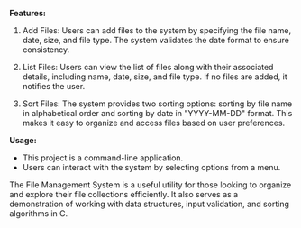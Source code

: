 **Features:**

1. Add Files: Users can add files to the system by specifying the file name, date, size, and file type. The system validates the date format to ensure consistency.

2. List Files: Users can view the list of files along with their associated details, including name, date, size, and file type. If no files are added, it notifies the user.

3. Sort Files: The system provides two sorting options: sorting by file name in alphabetical order and sorting by date in "YYYY-MM-DD" format. This makes it easy to organize and access files based on user preferences.

**Usage:**

- This project is a command-line application.
- Users can interact with the system by selecting options from a menu.

The File Management System is a useful utility for those looking to organize and explore their file collections efficiently. It also serves as a demonstration of working with data structures, input validation, and sorting algorithms in C.

